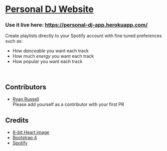 # [Personal DJ Website](https://personal-dj-app.herokuapp.com/)
### Use it live here: https://personal-dj-app.herokuapp.com/ <br>
Create playlists directly to your Spotify account with fine tuned preferences such as:
- How *danceable* you want each track
- How much *energy* you want each track
- How popular you want each track 
<br>

## Contributors
- [Ryan Russell](https://github.com/RyanRussell00)
<br>Please add yourself as a contributor with your first PR

## Credits
- [8-bit Heart image](https://www.deviantart.com/kennywfz/art/Glassy-8-Bit-Heart-Icon-293833929)
- [Bootstrap 4](https://getbootstrap.com/)
- [Spotify]()

